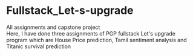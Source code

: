 # Fullstack_Let-s-upgrade
All assignments and capstone project <br>
Here, I have done three assignments of PGP fullstack Let's upgrade program which are House Price prediction, Tamil sentiment analysis and Titanic survival prediction

